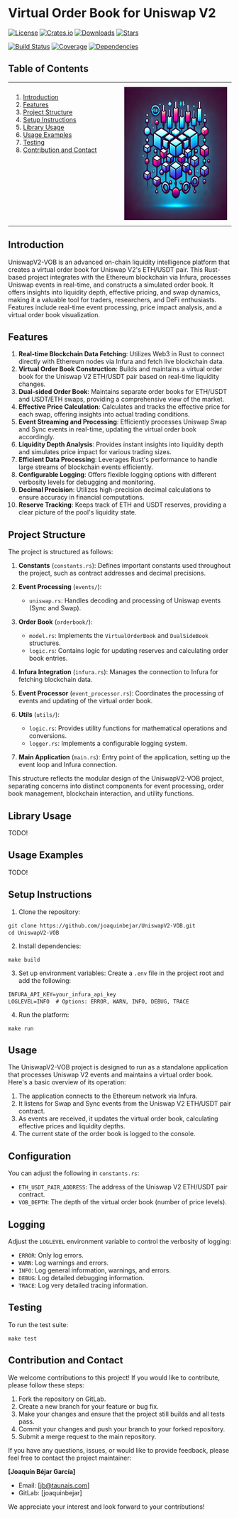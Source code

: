 # Virtual Order Book for Uniswap V2

[![License](https://img.shields.io/badge/license-MIT-blue.svg)](LICENSE)
[![Crates.io](https://img.shields.io/crates/v/uniswapv2-vob.svg)](https://crates.io/crates/uniswapv2-vob)
[![Downloads](https://img.shields.io/crates/d/uniswapv2-vob.svg)](https://crates.io/crates/uniswapv2-vob)
[![Stars](https://img.shields.io/github/stars/joaquinbejar/UniswapV2-VOB.svg)](https://github.com/joaquinbejar/UniswapV2-VOB/stargazers)

[![Build Status](https://img.shields.io/github/workflow/status/joaquinbejar/UniswapV2-VOB/CI)](https://github.com/joaquinbejar/UniswapV2-VOB/actions)
[![Coverage](https://img.shields.io/codecov/c/github/joaquinbejar/UniswapV2-VOB)](https://codecov.io/gh/joaquinbejar/UniswapV2-VOB)
[![Dependencies](https://img.shields.io/librariesio/github/joaquinbejar/UniswapV2-VOB)](https://libraries.io/github/joaquinbejar/UniswapV2-VOB)

## Table of Contents

<table style="width: 100%; border-collapse: collapse; border: none; background: none;">
<tr style="border: none; background: none;">
<td width="50%" valign="top" style="border: none; padding: 10px; background: none;">

1. [Introduction](#introduction)
2. [Features](#features)
3. [Project Structure](#project-structure)
4. [Setup Instructions](#setup-instructions)
5. [Library Usage](#library-usage)
6. [Usage Examples](#usage-examples)
7. [Testing](#testing)
8. [Contribution and Contact](#contribution-and-contact)

</td>
<td width="50%" align="right" style="border: none; padding: 10px; background: none;">

<img src="doc/images/logo.png" alt="Virtual Order Book for Uniswap V2" style="width: 300px; height: 300px; max-width: 100%;">

</td>
</tr>
</table>




## Introduction

UniswapV2-VOB is an advanced on-chain liquidity intelligence platform that creates a virtual order book for Uniswap V2's ETH/USDT pair. This Rust-based project integrates with the Ethereum blockchain via Infura, processes Uniswap events in real-time, and constructs a simulated order book. It offers insights into liquidity depth, effective pricing, and swap dynamics, making it a valuable tool for traders, researchers, and DeFi enthusiasts. Features include real-time event processing, price impact analysis, and a virtual order book visualization.

## Features

1. **Real-time Blockchain Data Fetching**: Utilizes Web3 in Rust to connect directly with Ethereum nodes via Infura and fetch live blockchain data.
2. **Virtual Order Book Construction**: Builds and maintains a virtual order book for the Uniswap V2 ETH/USDT pair based on real-time liquidity changes.
3. **Dual-sided Order Book**: Maintains separate order books for ETH/USDT and USDT/ETH swaps, providing a comprehensive view of the market.
4. **Effective Price Calculation**: Calculates and tracks the effective price for each swap, offering insights into actual trading conditions.
5. **Event Streaming and Processing**: Efficiently processes Uniswap Swap and Sync events in real-time, updating the virtual order book accordingly.
6. **Liquidity Depth Analysis**: Provides instant insights into liquidity depth and simulates price impact for various trading sizes.
7. **Efficient Data Processing**: Leverages Rust's performance to handle large streams of blockchain events efficiently.
8. **Configurable Logging**: Offers flexible logging options with different verbosity levels for debugging and monitoring.
9. **Decimal Precision**: Utilizes high-precision decimal calculations to ensure accuracy in financial computations.
10. **Reserve Tracking**: Keeps track of ETH and USDT reserves, providing a clear picture of the pool's liquidity state.

## Project Structure

The project is structured as follows:

1. **Constants** (`constants.rs`): Defines important constants used throughout the project, such as contract addresses and decimal precisions.

2. **Event Processing** (`events/`):
    - `uniswap.rs`: Handles decoding and processing of Uniswap events (Sync and Swap).

3. **Order Book** (`orderbook/`):
    - `model.rs`: Implements the `VirtualOrderBook` and `DualSideBook` structures.
    - `logic.rs`: Contains logic for updating reserves and calculating order book entries.

4. **Infura Integration** (`infura.rs`): Manages the connection to Infura for fetching blockchain data.

5. **Event Processor** (`event_processor.rs`): Coordinates the processing of events and updating of the virtual order book.

6. **Utils** (`utils/`):
    - `logic.rs`: Provides utility functions for mathematical operations and conversions.
    - `logger.rs`: Implements a configurable logging system.

7. **Main Application** (`main.rs`): Entry point of the application, setting up the event loop and Infura connection.

This structure reflects the modular design of the UniswapV2-VOB project, separating concerns into distinct components for event processing, order book management, blockchain interaction, and utility functions.

## Library Usage

TODO!

## Usage Examples

TODO!

## Setup Instructions

1. Clone the repository:
```shell
git clone https://github.com/joaquinbejar/UniswapV2-VOB.git
cd UniswapV2-VOB
```

2. Install dependencies:
```shell
make build
```

3. Set up environment variables:
   Create a `.env` file in the project root and add the following:
```
INFURA_API_KEY=your_infura_api_key
LOGLEVEL=INFO  # Options: ERROR, WARN, INFO, DEBUG, TRACE
```

4. Run the platform:
```shell
make run
```

## Usage

The UniswapV2-VOB project is designed to run as a standalone application that processes Uniswap V2 events and maintains a virtual order book. Here's a basic overview of its operation:

1. The application connects to the Ethereum network via Infura.
2. It listens for Swap and Sync events from the Uniswap V2 ETH/USDT pair contract.
3. As events are received, it updates the virtual order book, calculating effective prices and liquidity depths.
4. The current state of the order book is logged to the console.

## Configuration

You can adjust the following in `constants.rs`:
- `ETH_USDT_PAIR_ADDRESS`: The address of the Uniswap V2 ETH/USDT pair contract.
- `VOB_DEPTH`: The depth of the virtual order book (number of price levels).

## Logging

Adjust the `LOGLEVEL` environment variable to control the verbosity of logging:
- `ERROR`: Only log errors.
- `WARN`: Log warnings and errors.
- `INFO`: Log general information, warnings, and errors.
- `DEBUG`: Log detailed debugging information.
- `TRACE`: Log very detailed tracing information.

## Testing

To run the test suite:

```shell
make test
```

## Contribution and Contact

We welcome contributions to this project! If you would like to contribute, please follow these steps:

1. Fork the repository on GitLab.
2. Create a new branch for your feature or bug fix.
3. Make your changes and ensure that the project still builds and all tests pass.
4. Commit your changes and push your branch to your forked repository.
5. Submit a merge request to the main repository.

If you have any questions, issues, or would like to provide feedback, please feel free to contact the project maintainer:

**[Joaquín Béjar García]**
- Email: [jb@taunais.com]
- GitLab: [joaquinbejar]

We appreciate your interest and look forward to your contributions!
